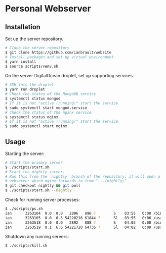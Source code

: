 # Personal Webserver

## Installation

Set up the server repository.

```bash
# Clone the server repository
$ git clone https://github.com/ianbrault/website
# Install packages and set up virtual environment
$ yarn install
$ source scripts/venv.sh
```

On the server DigitalOcean droplet, set up supporting services.

```bash
# SSH into the droplet
$ yarn run droplet
# Check the status of the MongoDB service
$ systemctl status mongod
# If it is not "active (running)" start the service
$ sudo systemctl start mongod.service
# Check the status of the nginx service
$ systemctl status nginx
# If it is not "active (running)" start the service
$ sudo systemctl start nginx
```

## Usage

Starting the server:

```bash
# Start the primary server
$ ./scripts/start.sh
# Start the nightly server.
# Run this from the `nightly` branch of the repository; it will open a separate
# webserver which nginx forwards to from ".../nightly/"
$ git checkout nightly && git pull
$ ./scripts/start.sh --nightly
```

Check for running server processes:

```bash
$ ./scripts/ps.sh
ian      3263104  0.0  0.0   2896   896 ?        S    03:55   0:00 /bin/sh -c node --import=tsx main.ts --nightly
ian      3263105  0.0  6.3 54220216 61844 ?      Sl   03:55   0:06 /usr/local/bin/node --import=tsx main.ts --nightly
ian      3263518  0.0  0.0   2892   888 ?        S    04:02   0:00 /bin/sh -c node --import=tsx main.ts
ian      3263519  0.1  6.6 54221720 64736 ?      Sl   04:02   0:09 /usr/local/bin/node --import=tsx main.ts
```

Shutdown any running servers:

```bash
$ ./scripts/kill.sh
```

